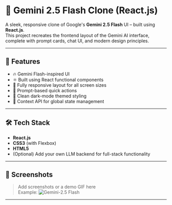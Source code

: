 # 🔮 Gemini 2.5 Flash Clone (React.js)

A sleek, responsive clone of Google's **Gemini 2.5 Flash** UI – built using **React.js**.  
This project recreates the frontend layout of the Gemini AI interface, complete with prompt cards, chat UI, and modern design principles.

---

## 🚀 Features

- 🔥 Gemini Flash-inspired UI
- ⚛️ Built using React functional components
- 📱 Fully responsive layout for all screen sizes
- 🧠 Prompt-based quick actions
- 🌙 Clean dark-mode themed styling
- 🎯 Context API for global state management

---

## 🛠️ Tech Stack

- **React.js**
- **CSS3** (with Flexbox)
- **HTML5**
- (Optional) Add your own LLM backend for full-stack functionality

---

## 📸 Screenshots

> Add screenshots or a demo GIF here  
> Example:
> ![Gemini-2.5 Flash](https://github.com/user-attachments/assets/342b8616-1edb-4521-885c-d486b550f7d6)

---

